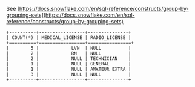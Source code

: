 See [https://docs.snowflake.com/en/sql-reference/constructs/group-by-grouping-sets](https://docs.snowflake.com/en/sql-reference/constructs/group-by-grouping-sets)
```
+----------+-----------------+---------------+
| COUNT(*) | MEDICAL_LICENSE | RADIO_LICENSE |
+==========+=================+================+
|        5 |            LVN  | NULL          |
|        2 |            RN   | NULL          |
|        2 |            NULL | TECHNICIAN    |
|        1 |            NULL | GENERAL       |
|        1 |            NULL | AMATEUR EXTRA |
|        3 |            NULL | NULL          |
+----------+-----------------+---------------+
```
